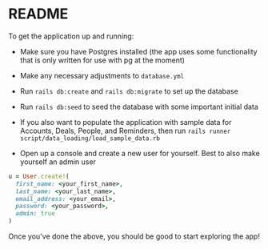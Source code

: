 # README

To get the application up and running:

* Make sure you have Postgres installed (the app uses some functionality that is only written for use with pg at the moment)

* Make any necessary adjustments to `database.yml`

* Run `rails db:create` and `rails db:migrate` to set up the database

* Run `rails db:seed` to seed the database with some important initial data

* If you also want to populate the application with sample data for Accounts, Deals, People, and Reminders, then run `rails runner script/data_loading/load_sample_data.rb`

* Open up a console and create a new user for yourself. Best to also make yourself an admin user

```ruby
u = User.create!(
  first_name: <your_first_name>,
  last_name: <your_last_name>,
  email_address: <your_email>,
  password: <your_password>,
  admin: true
)
```

Once you've done the above, you should be good to start exploring the app!
